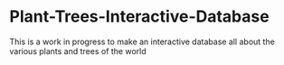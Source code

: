 # Plant-Trees-Interactive-Database
This is a work in progress to make an interactive database all about the various plants and trees of the world
